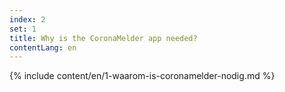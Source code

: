 ```yaml
---
index: 2
set: 1
title: Why is the CoronaMelder app needed?
contentLang: en
---
```

{% include content/en/1-waarom-is-coronamelder-nodig.md %}
